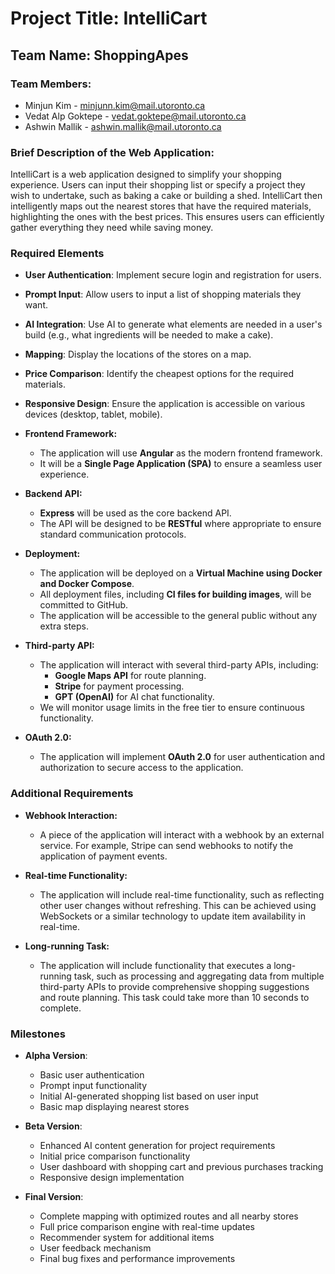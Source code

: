 # Project Title: IntelliCart

## Team Name: ShoppingApes

### Team Members:
- Minjun Kim - minjunn.kim@mail.utoronto.ca
- Vedat Alp Goktepe - vedat.goktepe@mail.utoronto.ca
- Ashwin Mallik - ashwin.mallik@mail.utoronto.ca

### Brief Description of the Web Application:
IntelliCart is a web application designed to simplify your shopping experience. Users can input their shopping list or specify a project they wish to undertake, such as baking a cake or building a shed. IntelliCart then intelligently maps out the nearest stores that have the required materials, highlighting the ones with the best prices. This ensures users can efficiently gather everything they need while saving money.

### Required Elements
- **User Authentication**: Implement secure login and registration for users.
- **Prompt Input**: Allow users to input a list of shopping materials they want.
- **AI Integration**: Use AI to generate what elements are needed in a user's build (e.g., what ingredients will be needed to make a cake).
- **Mapping**: Display the locations of the stores on a map.
- **Price Comparison**: Identify the cheapest options for the required materials.
- **Responsive Design**: Ensure the application is accessible on various devices (desktop, tablet, mobile).

- **Frontend Framework:**
  - The application will use **Angular** as the modern frontend framework.
  - It will be a **Single Page Application (SPA)** to ensure a seamless user experience.
  
- **Backend API:**
  - **Express** will be used as the core backend API.
  - The API will be designed to be **RESTful** where appropriate to ensure standard communication protocols.

- **Deployment:**
  - The application will be deployed on a **Virtual Machine using Docker and Docker Compose**.
  - All deployment files, including **CI files for building images**, will be committed to GitHub.
  - The application will be accessible to the general public without any extra steps.

- **Third-party API:**
  - The application will interact with several third-party APIs, including:
    - **Google Maps API** for route planning.
    - **Stripe** for payment processing.
    - **GPT (OpenAI)** for AI chat functionality.
  - We will monitor usage limits in the free tier to ensure continuous functionality.

- **OAuth 2.0:**
  - The application will implement **OAuth 2.0** for user authentication and authorization to secure access to the application.

### Additional Requirements
- **Webhook Interaction:**
  - A piece of the application will interact with a webhook by an external service. For example, Stripe can send webhooks to notify the application of payment events.

- **Real-time Functionality:**
  - The application will include real-time functionality, such as reflecting other user changes without refreshing. This can be achieved using WebSockets or a similar technology to update item availability in real-time.

- **Long-running Task:**
  - The application will include functionality that executes a long-running task, such as processing and aggregating data from multiple third-party APIs to provide comprehensive shopping suggestions and route planning. This task could take more than 10 seconds to complete.

### Milestones
- **Alpha Version**:
  - Basic user authentication
  - Prompt input functionality
  - Initial AI-generated shopping list based on user input
  - Basic map displaying nearest stores

- **Beta Version**:
  - Enhanced AI content generation for project requirements
  - Initial price comparison functionality
  - User dashboard with shopping cart and previous purchases tracking
  - Responsive design implementation

- **Final Version**:
  - Complete mapping with optimized routes and all nearby stores
  - Full price comparison engine with real-time updates
  - Recommender system for additional items
  - User feedback mechanism
  - Final bug fixes and performance improvements
